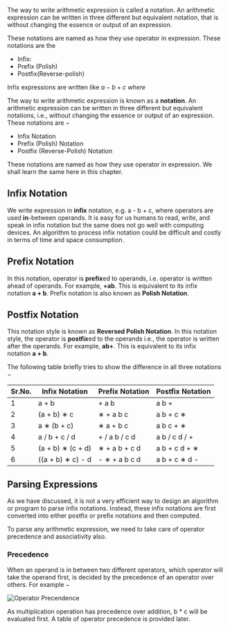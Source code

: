 The way to write arithmetic expression is called a notation.  An arithmetic expression can be written in three different but equivalent notation, that is without changing the essence or output of an expression. 


These notations are named as how they use operator in expression. 
These notations are the 
- Infix:
- Prefix (Polish)
- Postfix(Reverse-polish)

Infix expressions are written like $a - b + c$ *where* 


The way to write arithmetic expression is known as a **notation**. An arithmetic expression can be written in three different but equivalent notations, i.e., without changing the essence or output of an expression. These notations are −

- Infix Notation
- Prefix (Polish) Notation
- Postfix (Reverse-Polish) Notation

These notations are named as how they use operator in expression. We shall learn the same here in this chapter.

## Infix Notation

We write expression in **infix** notation, e.g. a - b + c, where operators are used **in**-between operands. It is easy for us humans to read, write, and speak in infix notation but the same does not go well with computing devices. An algorithm to process infix notation could be difficult and costly in terms of time and space consumption.

## Prefix Notation

In this notation, operator is **prefix**ed to operands, i.e. operator is written ahead of operands. For example, **+ab**. This is equivalent to its infix notation **a + b**. Prefix notation is also known as **Polish Notation**.

## Postfix Notation

This notation style is known as **Reversed Polish Notation**. In this notation style, the operator is **postfix**ed to the operands i.e., the operator is written after the operands. For example, **ab+**. This is equivalent to its infix notation **a + b**.

The following table briefly tries to show the difference in all three notations −

|Sr.No.|Infix Notation|Prefix Notation|Postfix Notation|
|---|---|---|---|
|1|a + b|+ a b|a b +|
|2|(a + b) ∗ c|∗ + a b c|a b + c ∗|
|3|a ∗ (b + c)|∗ a + b c|a b c + ∗|
|4|a / b + c / d|+ / a b / c d|a b / c d / +|
|5|(a + b) ∗ (c + d)|∗ + a b + c d|a b + c d + ∗|
|6|((a + b) ∗ c) - d|- ∗ + a b c d|a b + c ∗ d -|

## Parsing Expressions

As we have discussed, it is not a very efficient way to design an algorithm or program to parse infix notations. Instead, these infix notations are first converted into either postfix or prefix notations and then computed.

To parse any arithmetic expression, we need to take care of operator precedence and associativity also.

### Precedence

When an operand is in between two different operators, which operator will take the operand first, is decided by the precedence of an operator over others. For example −

![Operator Precendence](https://www.tutorialspoint.com/data_structures_algorithms/images/operator_precedence.jpg)

As multiplication operation has precedence over addition, b * c will be evaluated first. A table of operator precedence is provided later.